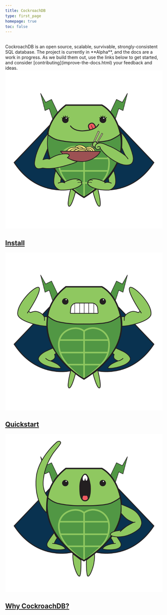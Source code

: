 ```yaml
---
title: CockroachDB
type: first_page
homepage: true
toc: false
---
```


<br>
CockroachDB is an open source, scalable, survivable, strongly-consistent SQL database. The project is currently in **Alpha**, and the docs are a work in progress. As we build them out, use the links below to get started, and consider [contributing](improve-the-docs.html) your feedback and ideas. 

<div class="row">
<div class="col-md-4">
    <a href="http://www.cockroachlabs.com/docs/install-cockroachdb.html">
        <img src="images/catrina_ramen.png"/>
        <h2>Install</h2>
    </a>
</div>

<div class="col-md-4">
        <a href="http://www.cockroachlabs.com/docs/start-a-local-cluster.html">
            <img src="images/craig_crossfit.png"/>
            <h2>Quickstart</h2>
        </a>
</div>

<div class="col-md-4">
    <a href="http://www.cockroachlabs.com/docs/frequently-asked-questions.html">
        <img src="images/craig_opera.png"/>
        <h2>Why CockroachDB?</h2>
    </a>
</div>
</div>

<!--CockroachDB is an open source, distributed SQL database that **scales** horizontally; **survives** disk, machine, rack, and even datacenter failures with minimal latency disruption and no manual intervention; supports **strongly-consistent** ACID transactions, and offers a familiar **SQL** API for structuring, manipulating, and querying data.

CockroachDB is currently in **Alpha**. Likewise, these docs are a work in progress. As we build them out, use the links below to get started, and consider [contributing](improve-the-docs.html) your feedback and ideas. -->
